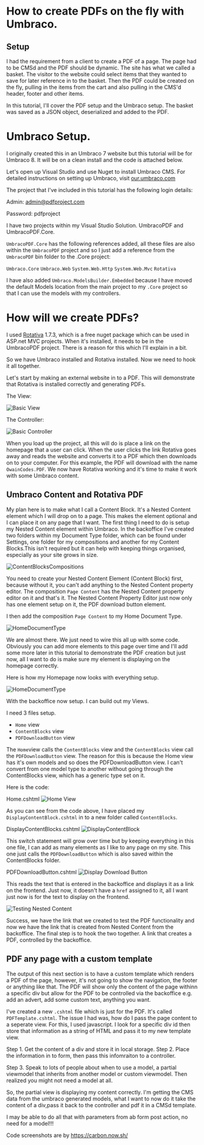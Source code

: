 # How to create PDFs on the fly with Umbraco.
## Setup

I had the requirement from a client to create a PDF of a page. The page had to be CMSd and the PDF should be dynamic. The site has what we
called a basket. The visitor to the website could select items that they wanted to save for later reference in to the basket. Then the 
PDF could be created on the fly, pulling in the items from the cart and also pulling in the CMS'd header, footer and other items.

In this tutorial, I'll cover the PDF setup and the Umbraco setup. The basket was saved as a JSON object, deserialized and added to the PDF.

# Umbraco Setup.
I originally created this in an Umbraco 7 website but this tutorial will be for Umbraco 8. It will be on a clean install and the code is attached below.

Let's open up Visual Studio and use Nuget to install Umbraco CMS. For detailed instructions on setting up Umbraco, visit [our.umbraco.com](https://our.umbraco.com/download/)

The project that I've included in this tutorial has the following login details:

Admin: admin@pdfproject.com

Password: pdfproject

I have two projects within my Visual Studio Solution. UmbracoPDF and UmbracoPDF.Core. 

`UmbracoPDF.Core` has the following references added, all these files are also within the `UmbracoPDF` project and so I just add a reference from the `UmbracoPDF` bin folder to the .Core project:

`Umbraco.Core`
`Umbraco.Web`
`System.Web.Http`
`System.Web.Mvc`
`Rotativa`

I have also added `Umbraco.ModelsBuilder.Embedded` because I have moved the default Models location from the main project to my `.Core` project so that I can use the models with my controllers. 

# How will we create PDFs?
I used [Rotativa](https://github.com/webgio/Rotativa) 1.7.3, which is a free nuget package which can be used in ASP.net MVC projects. When it's installed, it needs to be in the UmbracoPDF project. There is a reason for this which I'll explain in a bit.  
 
So we have Umbraco installed and Rotativa installed. Now we need to hook it all together. 

Let's start by making an external website in to a PDF. 
This will demonstrate that Rotativa is installed correctly and generating PDFs.

The View:


![Basic View](/Blog/Images/pdfView.png)


The Controller:

 ![Basic Controller](/Blog/Images/pdfController.png)
 
 When you load up the project, all this will do is place a link on the homepage that a user can click. When the user clicks the link Rotativa goes away and reads the website and converts it to a PDF which then downloads on to your computer. For this example, the PDF will download with the name `OwainCodes.PDF`. We now have Rotativa working and it's time to make it work with some Umbraco content.
 
 ## Umbraco Content and Rotativa PDF
 
My plan here is to make what I call a Content Block. It's a Nested Content element which I will drop on to a page. This makes the element optional and I can place it on any page that I want. 
The first thing I need to do is setup my Nested Content element within Umbraco. In the backoffice I've created two folders within my Document Type folder, which can be found under Settings, one folder for my compositions and another for my Content Blocks.This isn't required but it can help with keeping things organised, especially as your site grows in size.  

 ![ContentBlocksCompositions](/Blog/Images/contentBlocksCompositions.jpg)
 
 You need to create your Nested Content Element (Content Block) first, because without it, you can't add anything to the Nested Content property editor. The composition `Page Content` has the Nested Content property editor on it and that's it. The Nested Content Property Editor just now only has one element setup on it, the PDF download button element. 

I then add the composition `Page Content` to my Home Document Type. 

 ![HomeDocumentType](/Blog/Images/HomeDocumentType.jpg)
 
We are almost there. We just need to wire this all up with some code. 
Obviously you can add more elements to this page over time and I'll add some more later in this tutorial to demonstrate the PDF creation but just now, all I want to do is make sure my element is displaying on the homepage correctly.

Here is how my Homepage now looks with everything setup.

 ![HomeDocumentType](/Blog/Images/ContentBlocksDemo.gif)

With the backoffice now setup. I can build out my Views.

I need 3 files setup. 
* `Home` view
* `ContentBlocks` view
* `PDFDownloadButton` view

The `Home`view calls the `ContentBlocks` view and the `ContentBlocks` view call the `PDFDownloadButton` view. 
The reason for this is because the Home view has it's own models and so does the PDFDownloadButton view. I can't convert from one model type to another without going through the ContentBlocks view, which has a generic type set on it.

Here is the code: 

Home.cshtml
![Home View](/Blog/Images/HomeView.png)

As you can see from the code above, I have placed my `DisplayContentBlock.cshtml` in to a new folder called `ContentBlocks`. 

DisplayContentBlocks.cshtml
![DisplayContentBlock](/Blog/Images/DisplayContentBlock.png)

This switch statement will grow over time but by keeping everything in this one file, I can add as many elements as I like to any page on my site. This one just calls the `PDFDownloadButton` which is also saved within the ContentBlocks folder.

PDFDownloadButton.cshtml
![Display Download Button](/Blog/Images/PDFDownloadButton.png)

This reads the text that is entered in the backoffice and displays it as a link on the frontend. Just now, it doesn't have a `href` assigned to it, all I want just now is for the text to display on the frontend. 

![Testing Nested Content](/Blog/Images/basicNestedContentTest.jpg)

Success, we have the link that we created to test the PDF functionality and now we have the link that is created from Nested Content from the backoffice. The final step is to hook the two together. A link that creates a PDF, controlled by the backoffice.

## PDF any page with a custom template

The output of this next section is to have a custom template which renders a PDF of the page, however, it's not going to show the navigation, the footer or anything like that. The PDF will show only the content of the page withinn a specific div but allow for the PDF to be controlled via the backoffice e.g. add an advert, add some custom text, anything you want. 

I've created a new `.cshtml` file which is just for the PDF. It's called `PDFTemplate.cshtml`. 
The issue I had was, how do I pass the page content to a seperate view. For this, I used javascript. I look for a specific div id then store that information as a string of HTML and pass it to my new template view.

Step 1. Get the content of a div and store it in local storage.
Step 2. Place the information in to form, then pass this infomraiton to a controller.

Step 3. Speak to lots of people about when to use a model, a partial viewmodel that inherits from another model or custom viewmodel. Then realized you might not need a model at all.

So, the partial view is displaying my content correctly. I'm getting the CMS data from the umbraco generated models, what I want to now do it take the content of a div,pass it back to the controller and pdf it in a CMSd template.

I may be able to do all that with parameters from ab form post action, no need for a model!!!




Code screenshots are by https://carbon.now.sh/
